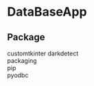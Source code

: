 # DataBaseApp
Package       
------------- 
customtkinter 
darkdetect    
packaging     
pip           
pyodbc        
